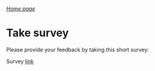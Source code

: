 _[Home page](../index.md)_



# Take survey

Please provide your feedback by taking this short survey:

Survey [link](http://aka.ms/mvpjsapisurvey)
